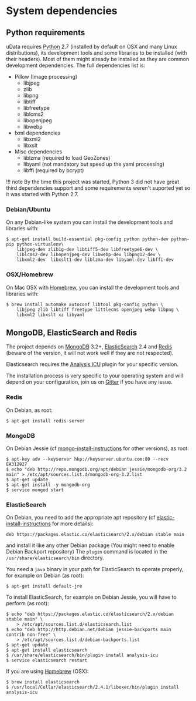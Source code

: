 # System dependencies

## Python requirements

uData requires [Python][] 2.7 (installed by default on OSX and many Linux distributions),
its development tools and some libraries to be installed (with their headers).
Most of them might already be installed as they are common development dependencies.
The full dependencies list is:

* Pillow (Image processing)
    * libjpeg
    * zlib
    * libpng
    * libtiff
    * libfreetype
    * liblcms2
    * libopenjpeg
    * libwebp
* lxml dependencies
    * libxml2
    * libxslt
* Misc dependencies
    * liblzma (required to load GeoZones)
    * libyaml (not mandatory but speed up the yaml processing)
    * libffi (required by bcrypt)

!!! note
    By the time this project was started, Python 3 did not have great third dependencies support
    and some requirements weren't suported yet so it was started with Python 2.7.

### Debian/Ubuntu

On any Debian-like system you can install the development tools and libraries with:

```shell
$ apt-get install build-essential pkg-config python python-dev python-pip python-virtualenv\
    libjpeg-dev zlib1g-dev libtiff5-dev libfreetype6-dev \
    liblcms2-dev libopenjpeg-dev libwebp-dev libpng12-dev \
    libxml2-dev  libxslt1-dev liblzma-dev libyaml-dev libffi-dev
```

### OSX/Homebrew

On Mac OSX with [Homebrew][], you can install the development tools and libraries with:

```shell
$ brew install automake autoconf libtool pkg-config python \
    libjpeg zlib libtiff freetype littlecms openjpeg webp libpng \
    libxml2 libxslt xz libyaml
```

## MongoDB, ElasticSearch and Redis

The project depends on [MongoDB][] 3.2+, [ElasticSearch][] 2.4 and [Redis][]
(beware of the version, it will not work well if they are not respected).

Elasticsearch requires the [Analysis ICU][analysis-icu] plugin for your specific version.

The installation process is very specific to your operating system
and will depend on your configuration, join us on [Gitter][] if you have any issue.

### Redis

On Debian, as root:

```shell
$ apt-get install redis-server
```

### MongoDB

On Debian Jessie (cf [mongo-install-instructions][] for other versions), as root:

```
$ apt-key adv --keyserver hkp://keyserver.ubuntu.com:80 --recv EA312927
$ echo "deb http://repo.mongodb.org/apt/debian jessie/mongodb-org/3.2 main" > /etc/apt/sources.list.d/mongodb-org-3.2.list
$ apt-get update
$ apt-get install -y mongodb-org
$ service mongod start
```

### ElasticSearch

On Debian, you need to add the appropriate apt repository (cf [elastic-install-instructions][] for more details):

    deb https://packages.elastic.co/elasticsearch/2.x/debian stable main

and install it like any other Debian package (You might need to enable Debian Backport repository)
The `plugin` command is located in the `/usr/share/elasticsearch/bin` directory.

You need a `java` binary in your path for ElasticSearch to operate properly, for example on Debian (as root):

```shell
$ apt-get install default-jre
```

To install ElasticSearch, for example on Debian Jessie, you will have to perform (as root):

```shell
$ echo "deb https://packages.elastic.co/elasticsearch/2.x/debian stable main" \
    > /etc/apt/sources.list.d/elasticsearch.list
$ echo "deb http://http.debian.net/debian jessie-backports main contrib non-free" \
    > /etc/apt/sources.list.d/debian-backports.list
$ apt-get update
$ apt-get install elasticsearch
$ /usr/share/elasticsearch/bin/plugin install analysis-icu
$ service elasticsearch restart
```

If you are using [Homebrew][] (OSX):

```shell
$ brew install elasticsearch
$ /usr/local/Cellar/elasticsearch/2.4.1/libexec/bin/plugin install analysis-icu
```

[mongodb]: https://www.mongodb.org/
[elasticsearch]: https://www.elastic.co/products/elasticsearch
[redis]: http://redis.io/
[gitter]: https://gitter.im/opendatateam/udata
[homebrew]: http://brew.sh/
[python]: https://www.python.org/
[analysis-icu]: https://github.com/elastic/elasticsearch-analysis-icu
[mongo-install-instructions]: https://docs.mongodb.com/v3.2/tutorial/install-mongodb-on-debian/#install-mongodb-community-edition
[elastic-install-instructions]: https://www.elastic.co/guide/en/elasticsearch/reference/2.4/setup-repositories.html#_apt
